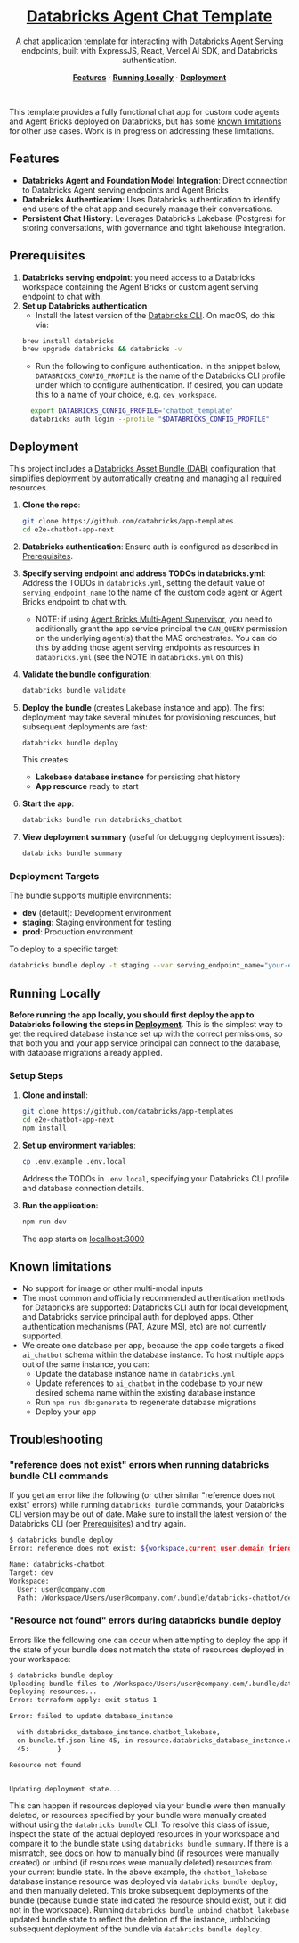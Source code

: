 <a href="https://docs.databricks.com/aws/en/generative-ai/agent-framework/chat-app">
  <h1 align="center">Databricks Agent Chat Template</h1>
</a>

<p align="center">
    A chat application template for interacting with Databricks Agent Serving endpoints, built with ExpressJS, React, Vercel AI SDK, and Databricks authentication.
</p>

<p align="center">
  <a href="#features"><strong>Features</strong></a> ·
  <a href="#running-locally"><strong>Running Locally</strong></a> ·
  <a href="#deployment"><strong>Deployment</strong></a>
</p>
<br/>

This template provides a fully functional chat app for custom code agents and Agent Bricks deployed on Databricks,
but has some [known limitations](#known-limitations) for other use cases. Work is in progress on addressing these limitations.

## Features

- **Databricks Agent and Foundation Model Integration**: Direct connection to Databricks Agent serving endpoints and Agent Bricks
- **Databricks Authentication**: Uses Databricks authentication to identify end users of the chat app and securely manage their conversations.
- **Persistent Chat History**: Leverages Databricks Lakebase (Postgres) for storing conversations, with governance and tight lakehouse integration.

## Prerequisites

1. **Databricks serving endpoint**: you need access to a Databricks workspace containing the Agent Bricks or custom agent serving endpoint to chat with.
2. **Set up Databricks authentication**
   - Install the latest version of the [Databricks CLI](https://docs.databricks.com/en/dev-tools/cli/install.html). On macOS, do this via:
   ```bash
   brew install databricks
   brew upgrade databricks && databricks -v
   ```
   - Run the following to configure authentication.
     In the snippet below, `DATABRICKS_CONFIG_PROFILE` is the name of the Databricks CLI profile under which to configure
     authentication. If desired, you can update this to a name of your choice, e.g. `dev_workspace`.
   ```bash
     export DATABRICKS_CONFIG_PROFILE='chatbot_template'
     databricks auth login --profile "$DATABRICKS_CONFIG_PROFILE"
   ```

## Deployment

This project includes a [Databricks Asset Bundle (DAB)](https://docs.databricks.com/aws/en/dev-tools/bundles/apps-tutorial) configuration that simplifies deployment by automatically creating and managing all required resources.

1. **Clone the repo**:
   ```bash
   git clone https://github.com/databricks/app-templates
   cd e2e-chatbot-app-next
   ```
2. **Databricks authentication**: Ensure auth is configured as described in [Prerequisites](#prerequisites).
3. **Specify serving endpoint and address TODOs in databricks.yml**: Address the TODOs in `databricks.yml`, setting the default value of `serving_endpoint_name` to the name of the custom code agent or Agent Bricks endpoint to chat with.
   - NOTE: if using [Agent Bricks Multi-Agent Supervisor](https://docs.databricks.com/aws/en/generative-ai/agent-bricks/multi-agent-supervisor), you need to additionally grant the app service principal the `CAN_QUERY` permission on the underlying agent(s) that the MAS orchestrates. You can do this by adding those
     agent serving endpoints as resources in `databricks.yml` (see the NOTE in `databricks.yml` on this)
4. **Validate the bundle configuration**:

   ```bash
   databricks bundle validate
   ```

5. **Deploy the bundle** (creates Lakebase instance and app). The first deployment may take several minutes for provisioning resources, but subsequent deployments are fast:

   ```bash
   databricks bundle deploy
   ```

   This creates:

   - **Lakebase database instance** for persisting chat history
   - **App resource** ready to start

6. **Start the app**:

   ```bash
   databricks bundle run databricks_chatbot
   ```

7. **View deployment summary** (useful for debugging deployment issues):
   ```bash
   databricks bundle summary
   ```

### Deployment Targets

The bundle supports multiple environments:

- **dev** (default): Development environment
- **staging**: Staging environment for testing
- **prod**: Production environment

To deploy to a specific target:

```bash
databricks bundle deploy -t staging --var serving_endpoint_name="your-endpoint"
```

## Running Locally

**Before running the app locally, you should first deploy the app to Databricks following the steps
in [Deployment](#deployment)**. This is the simplest way to get the required database instance set up with the correct permissions,
so that both you and your app service principal can connect to the database, with database migrations already applied.

### Setup Steps

1. **Clone and install**:

   ```bash
   git clone https://github.com/databricks/app-templates
   cd e2e-chatbot-app-next
   npm install
   ```

2. **Set up environment variables**:

   ```bash
   cp .env.example .env.local
   ```

   Address the TODOs in `.env.local`, specifying your Databricks CLI profile and database connection details.

3. **Run the application**:

   ```bash
   npm run dev
   ```

   The app starts on [localhost:3000](http://localhost:3000)

## Known limitations

- No support for image or other multi-modal inputs
- The most common and officially recommended authentication methods for Databricks are supported: Databricks CLI auth for local development, and Databricks service principal auth for deployed apps. Other authentication mechanisms (PAT, Azure MSI, etc) are not currently supported.
- We create one database per app, because the app code targets a fixed `ai_chatbot` schema within the database instance. To host multiple apps out of the same instance, you can:
  - Update the database instance name in `databricks.yml`
  - Update references to `ai_chatbot` in the codebase to your new desired schema name within the existing database instance
  - Run `npm run db:generate` to regenerate database migrations
  - Deploy your app

## Troubleshooting

### "reference does not exist" errors when running databricks bundle CLI commands

If you get an error like the following (or other similar "reference does not exist" errors)
while running `databricks bundle` commands, your Databricks CLI version may be out of date.
Make sure to install the latest version of the Databricks CLI (per [Prerequisites](#prerequisites)) and try again.

```bash
$ databricks bundle deploy
Error: reference does not exist: ${workspace.current_user.domain_friendly_name}

Name: databricks-chatbot
Target: dev
Workspace:
  User: user@company.com
  Path: /Workspace/Users/user@company.com/.bundle/databricks-chatbot/dev
```

### "Resource not found" errors during databricks bundle deploy

Errors like the following one can occur when attempting to deploy the app if the state of your bundle does not match the state of resources
deployed in your workspace:

```bash
$ databricks bundle deploy
Uploading bundle files to /Workspace/Users/user@company.com/.bundle/databricks-chatbot/dev/files...
Deploying resources...
Error: terraform apply: exit status 1

Error: failed to update database_instance

  with databricks_database_instance.chatbot_lakebase,
  on bundle.tf.json line 45, in resource.databricks_database_instance.chatbot_lakebase:
  45:       }

Resource not found


Updating deployment state...
```

This can happen if resources deployed via your bundle were then manually deleted, or resources specified by your bundle
were manually created without using the `databricks bundle` CLI. To resolve this class of issue, inspect the state of the actual deployed resources
in your workspace and compare it to the bundle state using `databricks bundle summary`. If there is a mismatch,
[see docs](https://docs.databricks.com/aws/en/dev-tools/bundles/faqs#can-i-port-existing-jobs-pipelines-dashboards-and-other-databricks-objects-into-my-bundle) on how to
manually bind (if resources were manually created) or unbind (if resources were manually deleted) resources
from your current bundle state. In the above example, the `chatbot_lakebase` database instance resource
was deployed via `databricks bundle deploy`, and then manually deleted. This broke subsequent deployments of the bundle
(because bundle state indicated the resource should exist, but it did not in the workspace). Running `databricks bundle unbind chatbot_lakebase` updated bundle state to reflect the deletion of the instance,
unblocking subsequent deployment of the bundle via `databricks bundle deploy`.
